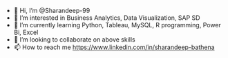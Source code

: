 - 👋 Hi, I’m @Sharandeep-99
- 👀 I’m interested in Business Analytics, Data Visualization, SAP SD
- 🌱 I’m currently learning Python, Tableau, MySQL, R programming, Power Bi, Excel
- 💞️ I’m looking to collaborate on above skills
- 📫 How to reach me https://www.linkedin.com/in/sharandeep-bathena

<!---
Sharandeep-99/Sharandeep-99 is a ✨ special ✨ repository because its `README.md` (this file) appears on your GitHub profile.
You can click the Preview link to take a look at your changes.
--->

